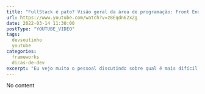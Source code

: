```yaml
---
title: "FullStack é pato? Visão geral da área de programação: Front End vs Back End, \"qual é mais difícil?\""
url: https://www.youtube.com/watch?v=z8Eqdn62xZg
date: 2022-03-14 11:30:00
postType: "YOUTUBE_VIDEO"
tags:
  devsoutinho
  youtube
categories:
  frameworks
  dicas-de-dev
excerpt: "Eu vejo muito o pessoal discutindo sobre qual é mais difícil: Front End ou Back End? E nesse vídeo eu resolvi trazer uma visão de como eu encaro as coisas e o que seria o \"profissional full stack?\", bora ver?  👀"
---
```


No content
